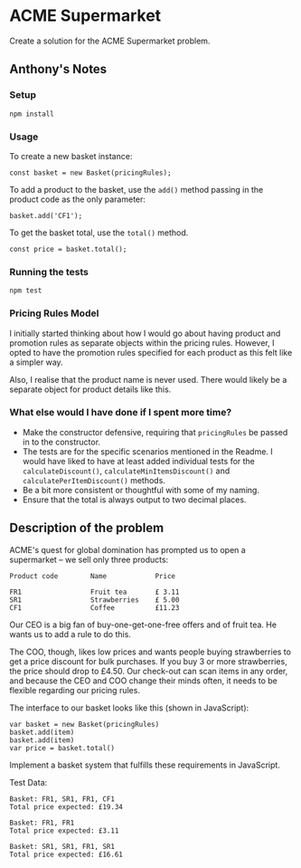 # ACME Supermarket

Create a solution for the ACME Supermarket problem.

## Anthony's Notes

### Setup

```
npm install
```

### Usage

To create a new basket instance:

```
const basket = new Basket(pricingRules);
```

To add a product to the basket, use the `add()` method passing in the product code as the only parameter:

```
basket.add('CF1');
```

To get the basket total, use the `total()` method.

```
const price = basket.total();
```

### Running the tests

```
npm test
```

### Pricing Rules Model

I initially started thinking about how I would go about having product and promotion rules as separate objects within the pricing rules. However, I opted to have the promotion rules specified for each product as this felt like a simpler way.

Also, I realise that the product name is never used. There would likely be a separate object for product details like this.

### What else would I have done if I spent more time?

 - Make the constructor defensive, requiring that `pricingRules` be passed in to the constructor.
 - The tests are for the specific scenarios mentioned in the Readme. I would have liked to have at least added individual tests for the `calculateDiscount()`, `calculateMinItemsDiscount()` and `calculatePerItemDiscount()` methods.
 - Be a bit more consistent or thoughtful with some of my naming.
 - Ensure that the total is always output to two decimal places.

## Description of the problem

ACME's quest for global domination has prompted us to open a supermarket – we sell only three products:

    Product code        Name            Price

    FR1                 Fruit tea       £ 3.11
    SR1                 Strawberries    £ 5.00
    CF1                 Coffee          £11.23

Our CEO is a big fan of buy-one-get-one-free offers and of fruit tea. He wants us to add a rule to do this.

The COO, though, likes low prices and wants people buying strawberries to get a price discount for bulk purchases. If you buy 3 or more strawberries, the price should drop to £4.50.
Our check-out can scan items in any order, and because the CEO and COO change their minds often, it needs to be flexible regarding our pricing rules.

The interface to our basket looks like this (shown in JavaScript):

    var basket = new Basket(pricingRules)
    basket.add(item)
    basket.add(item)
    var price = basket.total()

Implement a basket system that fulfills these requirements in JavaScript.

Test Data:

    Basket: FR1, SR1, FR1, CF1
    Total price expected: £19.34

    Basket: FR1, FR1
    Total price expected: £3.11

    Basket: SR1, SR1, FR1, SR1
    Total price expected: £16.61
